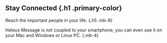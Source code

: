## Stay Connected {.h1 .primary-color}
Reach the important people in your life. {.h5 .mb-8}

Heleus Message is not coupled to your smartphone, you can even use it on
your Mac and Windows or Linux PC. {.mb-4}
